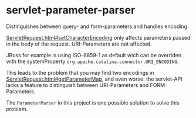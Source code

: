 servlet-parameter-parser
========================

Distinguishes between query- and form-parameters and handles encoding.

[ServletRequest.html#setCharacterEncoding](http://docs.oracle.com/javaee/7/api/javax/servlet/ServletRequest.html#setCharacterEncoding(java.lang.String)) only affects parameters passed in the body of the request. URI-Parameters are not affected. 

JBoss for example is using ISO-8859-1 as default wich can be overriden with the systemProperty ```org.apache.catalina.connector.URI_ENCODING```.

This leads to the problem that you may find two encodings in [ServletRequest.html#getParameterMap](http://docs.oracle.com/javaee/7/api/javax/servlet/ServletRequest.html#getParameterMap()), and even worse: the servlet-API lacks a feature to distinguish between URI-Parameters and FORM-Parameters.

The ```ParameterParser``` in this project is one possible solution to solve this problem. 
